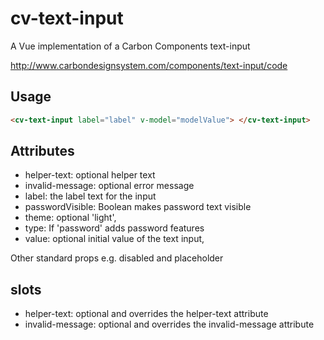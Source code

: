 # cv-text-input

A Vue implementation of a Carbon Components text-input

http://www.carbondesignsystem.com/components/text-input/code

## Usage

```html
<cv-text-input label="label" v-model="modelValue"> </cv-text-input>
```

## Attributes

- helper-text: optional helper text
- invalid-message: optional error message
- label: the label text for the input
- passwordVisible: Boolean makes password text visible
- theme: optional 'light',
- type: If 'password' adds password features
- value: optional initial value of the text input,

Other standard props e.g. disabled and placeholder

## slots

- helper-text: optional and overrides the helper-text attribute
- invalid-message: optional and overrides the invalid-message attribute
